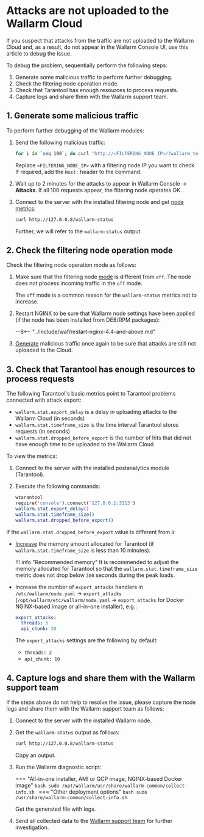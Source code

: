 # Attacks are not uploaded to the Wallarm Cloud

If you suspect that attacks from the traffic are not uploaded to the Wallarm Cloud and, as a result, do not appear in the Wallarm Console UI, use this article to debug the issue.

To debug the problem, sequentially perform the following steps:

1. Generate some malicious traffic to perform further debugging.
1. Check the filtering node operation mode.
1. Check that Tarantool has enough resources to process requests.
1. Capture logs and share them with the Wallarm support team.

## 1. Generate some malicious traffic

To perform further debugging of the Wallarm modules:

1. Send the following malicious traffic:

    ```bash
    for i in `seq 100`; do curl "http://<FILTERING_NODE_IP>/?wallarm_test_xxxx=union+select+$i"; sleep 1; done
    ```

    Replace `<FILTERING_NODE_IP>` with a filtering node IP you want to check. If required, add the `Host:` header to the command.
1. Wait up to 2 minutes for the attacks to appear in Wallarm Console → **Attacks**. If all 100 requests appear, the filtering node operates OK.
1. Connect to the server with the installed filtering node and get [node metrics](../admin-en/monitoring/intro.md):

    ```bash
    curl http://127.0.0.8/wallarm-status
    ```

    Further, we will refer to the `wallarm-status` output.

## 2. Check the filtering node operation mode

Check the filtering node operation mode as follows:

1. Make sure that the filtering node [mode](../admin-en/configure-wallarm-mode.md) is different from `off`. The node does not process incoming traffic in the `off` mode.

    The `off` mode is a common reason for the `wallarm-status` metrics not to increase.
1. Restart NGINX to be sure that Wallarm node settings have been applied (if the node has been installed from DEB/RPM packages):

    --8<-- "../include/waf/restart-nginx-4.4-and-above.md"
1. [Generate](#1-generate-some-malicious-traffic) malicious traffic once again to be sure that attacks are still not uploaded to the Cloud.

## 3. Check that Tarantool has enough resources to process requests

The following Tarantool's basic metrics point to Tarantool problems connected with attack export:

* `wallarm.stat.export_delay` is a delay in uploading attacks to the Wallarm Cloud (in seconds)
* `wallarm.stat.timeframe_size` is the time interval Tarantool stores requests (in seconds)
* `wallarm.stat.dropped_before_export` is the number of hits that did not have enough time to be uploaded to the Wallarm Cloud

To view the metrics:

1. Connect to the server with the installed postanalytics module (Tarantool).
1. Execute the following commands:

    ```bash
    wtarantool
    require('console').connect('127.0.0.1:3313')
    wallarm.stat.export_delay()
    wallarm.stat.timeframe_size()
    wallarm.stat.dropped_before_export()
    ```

If the `wallarm.stat.dropped_before_export` value is different from `0`:

* [Increase](../admin-en/configuration-guides/allocate-resources-for-node.md#tarantool) the memory amount allocated for Tarantool (if `wallarm.stat.timeframe_size` is less than 10 minutes).

    !!! info "Recommended memory"
        It is recommended to adjust the memory allocated for Tarantool so that the `wallarm.stat.timeframe_size` metric does not drop below `300` seconds during the peak loads.

* Increase the number of `export_attacks` handlers in `/etc/wallarm/node.yaml` → `export_attacks` (`/opt/wallarm/etc/wallarm/node.yaml` → `export_attacks` for Docker NGINX-based image or all-in-one installer), e.g.:

    ```yaml
    export_attacks:
      threads: 5
      api_chunk: 20
    ```

    The `export_attacks` settings are the following by default:

    * `threads: 2`
    * `api_chunk: 10`

## 4. Capture logs and share them with the Wallarm support team

If the steps above do not help to resolve the issue, please capture the node logs and share them with the Wallarm support team as follows:

1. Connect to the server with the installed Wallarm node.
1. Get the `wallarm-status` output as follows:

    ```bash
    curl http://127.0.0.8/wallarm-status
    ```

    Copy an output.
1. Run the Wallarm diagnostic script:

    === "All-in-one installer, AMI or GCP image, NGINX-based Docker image"
        ```bash
        sudo /opt/wallarm/usr/share/wallarm-common/collect-info.sh
        ```
    === "Other deployment options"
        ```bash
        sudo /usr/share/wallarm-common/collect-info.sh
        ```

    Get the generated file with logs.
1. Send all collected data to the [Wallarm support team](mailto:support@wallarm.com) for further investigation.
